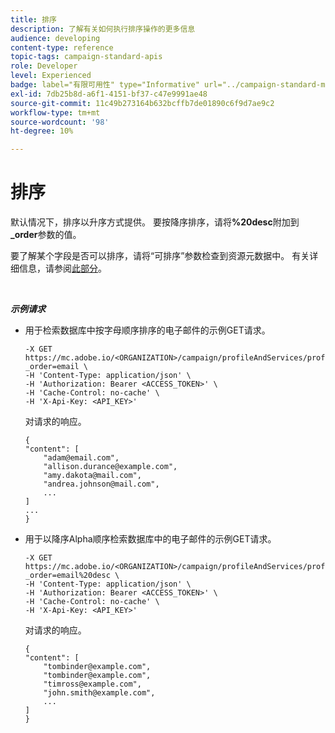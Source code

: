 ```yaml
---
title: 排序
description: 了解有关如何执行排序操作的更多信息
audience: developing
content-type: reference
topic-tags: campaign-standard-apis
role: Developer
level: Experienced
badge: label="有限可用性" type="Informative" url="../campaign-standard-migration-home.md" tooltip="仅限于Campaign Standard迁移的用户"
exl-id: 7db25b8d-a6f1-4151-bf37-c47e9991ae48
source-git-commit: 11c49b273164b632bcffb7de01890c6f9d7ae9c2
workflow-type: tm+mt
source-wordcount: '98'
ht-degree: 10%

---
```


# 排序

默认情况下，排序以升序方式提供。 要按降序排序，请将&#x200B;**%20desc**&#x200B;附加到&#x200B;**_order**&#x200B;参数的值。

要了解某个字段是否可以排序，请将“可排序”参数检查到资源元数据中。 有关详细信息，请参阅[此部分](metadata-mechanism.md)。

<br/>

***示例请求***

* 用于检索数据库中按字母顺序排序的电子邮件的示例GET请求。

  ```
  -X GET https://mc.adobe.io/<ORGANIZATION>/campaign/profileAndServices/profile/email?_order=email \
  -H 'Content-Type: application/json' \
  -H 'Authorization: Bearer <ACCESS_TOKEN>' \
  -H 'Cache-Control: no-cache' \
  -H 'X-Api-Key: <API_KEY>'
  ```

  对请求的响应。

  ```
  {
  "content": [
      "adam@email.com",
      "allison.durance@example.com",
      "amy.dakota@mail.com",
      "andrea.johnson@mail.com",
      ...
  ]
  ...
  }
  ```

* 用于以降序Alpha顺序检索数据库中的电子邮件的示例GET请求。

  ```
  -X GET https://mc.adobe.io/<ORGANIZATION>/campaign/profileAndServices/profile/email?_order=email%20desc \
  -H 'Content-Type: application/json' \
  -H 'Authorization: Bearer <ACCESS_TOKEN>' \
  -H 'Cache-Control: no-cache' \
  -H 'X-Api-Key: <API_KEY>'
  ```

  对请求的响应。

  ```
  {
  "content": [
      "tombinder@example.com",
      "tombinder@example.com",
      "timross@example.com",
      "john.smith@example.com",
      ...
  ]
  }
  ```

